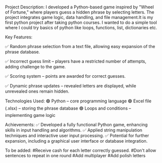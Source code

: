 Project Description:
I developed a Python-based game inspired by "Wheel of Fortune," where players guess a hidden phrase by selecting letters. The project integrates game logic, data handling, and file management.It is my first python project after taking python courses. I wanted to do a simple tool where I could try basics of python like loops, functions, list, dictionaries etc.

Key Features:

✅ Random phrase selection from a text file, allowing easy expansion of the phrase database.

✅ Incorrect guess limit – players have a restricted number of attempts, adding challenge to the game.

✅ Scoring system – points are awarded for correct guesses.

✅ Dynamic phrase updates – revealed letters are displayed, while unrevealed ones remain hidden.

Technologies Used:
🟢 Python – core programming language
🟢 Excel file (.xlsx) – storing the phrase database
🟢 Loops and conditions – implementing game logic

Achievements:
✅ Developed a fully functional Python game, enhancing skills in input handling and algorithms.
✅ Applied string manipulation techniques and interactive user input processing.
✅ Potential for further expansion, including a graphical user interface or database integration.

To be added:
#Receive cash for each letter correctly guessed.
#Don't allow sentences to repeat in one round
#Add multiplayer
#Add polish letters


